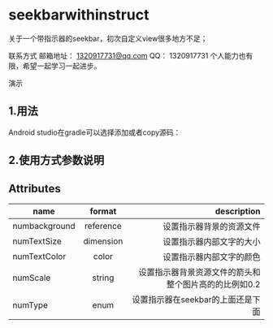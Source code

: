 
# seekbarwithinstruct
关于一个带指示器的seekbar，初次自定义view很多地方不足；

联系方式
邮箱地址： 1320917731@qq.com
QQ： 1320917731
个人能力也有限，希望一起学习一起进步。


演示


## 1.用法
Android studio在gradle可以选择添加或者copy源码：


## 2.使用方式参数说明
## Attributes
| name | format | description |
| -----|:----:| ----:|
| numbackground    | reference    | 设置指示器背景的资源文件    |
| numTextSize    | dimension    |  设置指示器内部文字的大小   |
| numTextColor    | color    |   设置指示器内部文字的颜色  |
| numScale    | string    |   设置指示器背景资源文件的箭头和整个图片高的的比例如0.2  |
| numType    | enum    |   设置指示器在seekbar的上面还是下面  |


